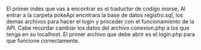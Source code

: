 El primer index que vas a encontrar es el traductor de codigo morse,
Al entrar a la carpeta pokeApi encntrara la base de datos registro.sql, los demas archivos para hacer el login  y proceder con el funcionamiento de la API.
Cabe recordar cambiar los datos del archivo conexion.php a los que tenga en su localhost.
El primer archivo que debe abrir es el login.php para que funcione correctamente.
 
